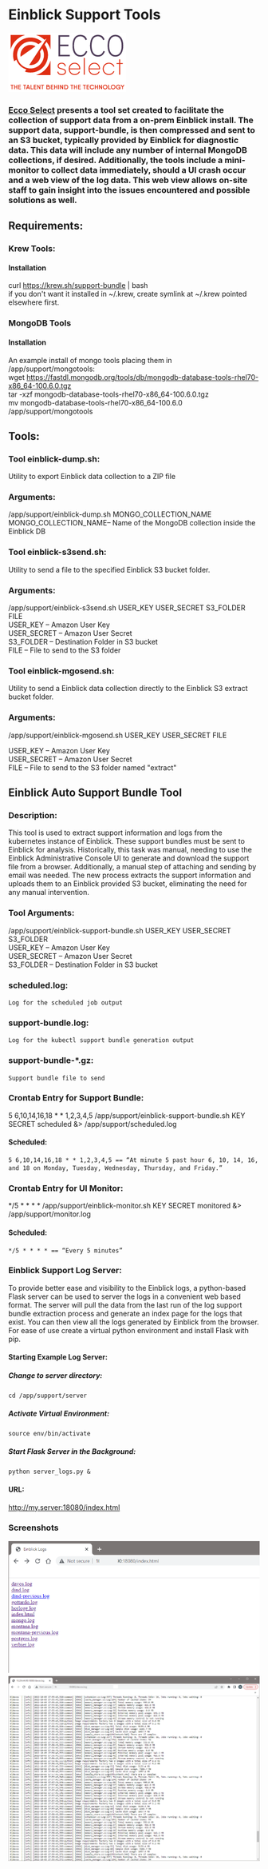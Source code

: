 # Einblick Support Tools
![](screenshots/eccoselect-logo.png)

### [Ecco Select](https://www.eccoselect.com/) presents a tool set created to facilitate the collection of support data from a on-prem Einblick install. The support data, support-bundle, is then compressed and sent to an S3 bucket, typically provided by Einblick for diagnostic data. This data will include any number of internal MongoDB collections, if desired.  Additionally, the tools include a mini-monitor to collect data immediately, should a UI crash occur and a web view of the log data. This web view allows on-site staff to gain insight into the issues encountered and possible solutions as well.


## Requirements:

### Krew Tools:

#### Installation
curl https://krew.sh/support-bundle | bash<br>
if you don't want it installed in ~/.krew, create symlink at ~/.krew pointed elsewhere first.<br>

### MongoDB Tools

#### Installation
An example install of mongo tools placing them in /app/support/mongotools:<br>
  wget https://fastdl.mongodb.org/tools/db/mongodb-database-tools-rhel70-x86_64-100.6.0.tgz<br>
  tar -xzf mongodb-database-tools-rhel70-x86_64-100.6.0.tgz<br>
  mv mongodb-database-tools-rhel70-x86_64-100.6.0 /app/support/mongotools<br>


## Tools:


### Tool einblick-dump.sh:

Utility to export Einblick data collection to a ZIP file

### Arguments:

/app/support/einblick-dump.sh MONGO_COLLECTION_NAME<br>
MONGO_COLLECTION_NAME– Name of the MongoDB collection inside the Einblick DB<br>

### Tool einblick-s3send.sh:

Utility to send a file to the specified Einblick S3 bucket folder.

### Arguments:

/app/support/einblick-s3send.sh USER_KEY USER_SECRET S3_FOLDER FILE<br>
USER_KEY – Amazon User Key<br>
USER_SECRET – Amazon User Secret<br>
S3_FOLDER – Destination Folder in S3 bucket<br>
FILE – File to send to the S3 folder<br>

### Tool einblick-mgosend.sh:

Utility to send a Einblick data collection directly to the Einblick S3 extract bucket folder.

### Arguments:

/app/support/einblick-mgosend.sh USER_KEY USER_SECRET FILE<br>


USER_KEY – Amazon User Key<br>
USER_SECRET – Amazon User Secret<br>
FILE – File to send to the S3 folder named "extract"<br>

## Einblick Auto Support Bundle Tool

### Description:

This tool is used to extract support information and logs from the kubernetes instance of Einblick. These support bundles must be sent to Einblick for analysis. Historically, this task was
manual, needing to use the Einblick Administrative Console UI to generate and download the support file from a browser. Additionally, a manual step of attaching and sending by email was
needed. The new process extracts the support information and uploads them to an Einblick provided S3 bucket, eliminating the need for any manual intervention.


### Tool Arguments:

/app/support/einblick-support-bundle.sh USER_KEY USER_SECRET S3_FOLDER<br>
USER_KEY – Amazon User Key<br>
USER_SECRET – Amazon User Secret<br>
S3_FOLDER – Destination Folder in S3 bucket<br>


### scheduled.log:

```
Log for the scheduled job output
```
### support-bundle.log:

```
Log for the kubectl support bundle generation output
```
### support-bundle-*.gz:


```
Support bundle file to send
```
### Crontab Entry for Support Bundle:

5 6,10,14,16,18 * * 1,2,3,4,5 /app/support/einblick-support-bundle.sh KEY SECRET scheduled &> /app/support/scheduled.log

#### Scheduled:

```
5 6,10,14,16,18 * * 1,2,3,4,5 == “At minute 5 past hour 6, 10, 14, 16, and 18 on Monday, Tuesday, Wednesday, Thursday, and Friday.”
```
### Crontab Entry for UI Monitor:

*/5 * * * * /app/support/einblick-monitor.sh KEY SECRET monitored &> /app/support/monitor.log

#### Scheduled:

```
*/5 * * * * == “Every 5 minutes”
```

### Einblick Support Log Server:

To provide better ease and visibility to the Einblick logs, a python-based Flask server can be used to server the logs in a convenient web based format.  The server will pull the data from the last run of the log support bundle extraction process and generate an index page for the logs that exist.  You can then view all the logs generated by Einblick from the browser.  For ease of use create a virtual python environment and install Flask with pip.
#### Starting Example Log Server:


##### Change to server directory:

```
cd /app/support/server
```
##### Activate Virtual Environment:

```
source env/bin/activate  
```
##### Start Flask Server in the Background:

```
python server_logs.py &
```

#### URL:

http://my.server:18080/index.html

### Screenshots
![Index Page](screenshots/log-index.png?raw=true)
![Log Example](screenshots/log-example.png?raw=true)

